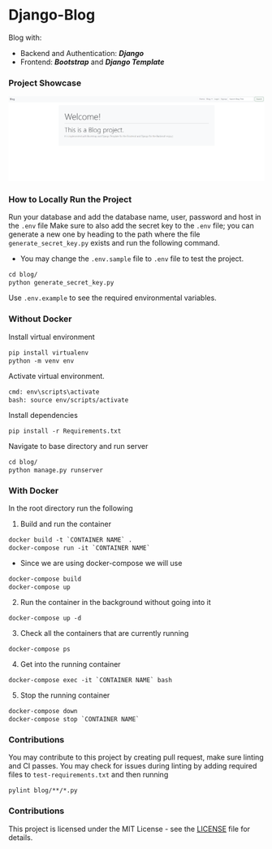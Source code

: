 # Django-Blog

Blog with:

- Backend and Authentication: **_Django_**
- Frontend: **_Bootstrap_** and **_Django Template_**

### Project Showcase

[![Project Showcase](video/thumbnail.PNG)](video/showcase.mp4)

### How to Locally Run the Project

Run your database and add the database name, user, password and host in the `.env` file
Make sure to also add the secret key to the `.env` file; you can generate a new one by heading to the path where the file `generate_secret_key.py` exists and run the following command.

- You may change the `.env.sample` file to `.env` file to test the project.

```
cd blog/
python generate_secret_key.py
```

Use `.env.example` to see the required environmental variables.

### Without Docker

Install virtual environment

```
pip install virtualenv
python -m venv env
```

Activate virtual environment.

```
cmd: env\scripts\activate
bash: source env/scripts/activate
```

Install dependencies

```
pip install -r Requirements.txt
```

Navigate to base directory and run server

```
cd blog/
python manage.py runserver
```

### With Docker

In the root directory run the following

1. Build and run the container

```
docker build -t `CONTAINER NAME` .
docker-compose run -it `CONTAINER NAME`
```

- Since we are using docker-compose we will use

```
docker-compose build
docker-compose up
```

2. Run the container in the background without going into it

```
docker-compose up -d
```

3. Check all the containers that are currently running

```
docker-compose ps
```

4. Get into the running container

```
docker-compose exec -it `CONTAINER NAME` bash
```

5. Stop the running container

```
docker-compose down
docker-compose stop `CONTAINER NAME`
```

### Contributions

You may contribute to this project by creating pull request, make sure linting and CI passes. You may check for issues during linting by adding required files to `test-requirements.txt` and then running

```
pylint blog/**/*.py
```

### Contributions

This project is licensed under the MIT License - see the [LICENSE](LICENSE) file for details.
